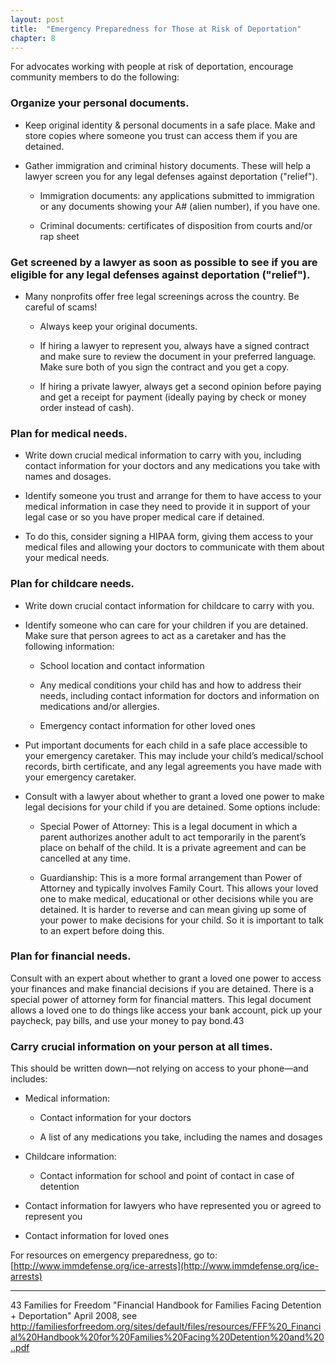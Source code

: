 ```yaml
---
layout: post
title:  "Emergency Preparedness for Those at Risk of Deportation"
chapter: 8
---
```


For advocates working with people at risk of deportation, encourage community members to do the following:

### Organize your personal documents.

* Keep original identity & personal documents in a safe place. Make and
store copies where someone you trust can access them if you are detained.

* Gather immigration and criminal history documents. These will help
a lawyer screen you for any legal defenses against deportation ("relief").

    * Immigration documents: any applications submitted to immigration or any documents showing your A# (alien number), if you have one.

    * Criminal documents: certificates of disposition from courts and/or rap sheet

### Get screened by a lawyer as soon as possible to see if you are eligible for any legal defenses against deportation ("relief").

* Many nonprofits offer free legal screenings across the country. Be careful of scams!

    * Always keep your original documents.

    * If hiring a lawyer to represent you, always have a signed contract and make sure to review the document in your preferred language. Make sure both of you sign the contract and you get a copy.

    * If hiring a private lawyer, always get a second opinion before paying and get a receipt for payment (ideally paying by check or money order instead of cash).

### Plan for medical needs.

* Write down crucial medical information to carry with you, including contact information for your doctors and any medications you take with names and dosages.

* Identify someone you trust and arrange for them to have access to your medical information in case they need to provide it in support of your legal case or so you have proper medical care if detained.

* To do this, consider signing a HIPAA form, giving them access to your medical files and allowing your doctors to communicate with them about your medical needs.

### Plan for childcare needs.

* Write down crucial contact information for childcare to carry with you.

* Identify someone who can care for your children if you are detained. Make sure that person agrees to act as a caretaker and has the following information:

    * School location and contact information

    * Any medical conditions your child has and how to address their needs, including contact information for doctors and information on medications and/or allergies.

    * Emergency contact information for other loved ones

* Put important documents for each child in a safe place accessible to your emergency caretaker. This may include your child’s medical/school records, birth certificate, and any legal agreements you have made with your emergency caretaker.

* Consult with a lawyer about whether to grant a loved one power to make legal decisions for your child if you are detained. Some options include:

    * Special Power of Attorney: This is a legal document in which a parent authorizes another adult to act temporarily in the parent’s place on behalf of the child. It is a private agreement and can be cancelled at any time.

    * Guardianship: This is a more formal arrangement than Power of Attorney and typically involves Family Court. This allows your loved one to make medical, educational or other decisions while you are detained. It is harder to reverse and can mean giving up some of your power to make decisions for your child. So it is important to talk to an expert before doing this.

### Plan for financial needs.

Consult with an expert about whether to grant a loved one power to access your finances and make financial decisions if you are detained. There is a special power of attorney form for financial matters. This legal document allows a loved one to do things like access your bank account, pick up your paycheck, pay bills, and use your money to pay bond.43

### Carry crucial information on your person at all times.

This should be written down—not relying on access to your phone—and includes:

* Medical information:

    * Contact information for your doctors

    * A list of any medications you take, including the names and dosages

* Childcare information:

    * Contact information for school and point of contact in case of detention

* Contact information for lawyers who have represented you or agreed to represent you

* Contact information for loved ones

For resources on emergency preparedness, go to: [http://www.immdefense.org/ice-arrests](http://www.immdefense.org/ice-arrests)

<hr>

43 Families for Freedom "Financial Handbook for Families Facing Detention + Deportation" April 2008, see [http://familiesforfreedom.org/sites/default/files/resources/FFF%20_Financial%20Handbook%20for%20Families%20Facing%20Detention%20and%20..pdf ](http://familiesforfreedom.org/sites/default/files/resources/FFF%20_Financial%20Handbook%20for%20Families%20Facing%20Detention%20and%20..pdf)
